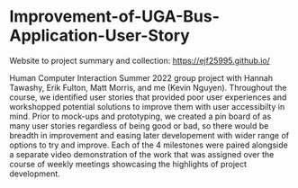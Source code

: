 # Improvement-of-UGA-Bus-Application-User-Story

Website to project summary and collection: https://ejf25995.github.io/

Human Computer Interaction Summer 2022 group project with Hannah Tawashy, Erik Fulton, Matt Morris, and me (Kevin Nguyen). Throughout the course, we identified user stories that provided poor user experiences and workshopped potential solutions to improve them with user accessibilty in mind. Prior to mock-ups and prototyping, we created a pin board of as many user stories regardless of being good or bad, so there would be breadth in improvement and easing later developement with wider range of options to try and improve. Each of the 4 milestones were paired alongside a separate video demonstration of the work that was assigned over the course of weekly meetings showcasing the highlights of project development.
